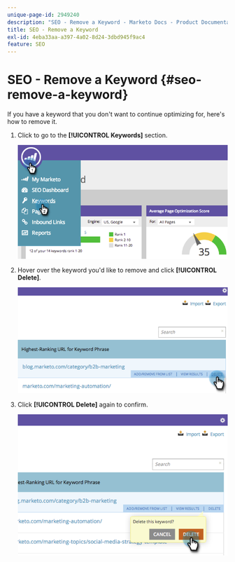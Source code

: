 ```yaml
---
unique-page-id: 2949240
description: "SEO - Remove a Keyword - Marketo Docs - Product Documentation"
title: SEO - Remove a Keyword
exl-id: 4eba33aa-a397-4a02-8d24-3dbd945f9ac4
feature: SEO
---
```

# SEO - Remove a Keyword {#seo-remove-a-keyword}

If you have a keyword that you don't want to continue optimizing for, here's how to remove it.

1. Click to go to the **[!UICONTROL Keywords]** section.

   ![](assets/image2014-9-18-13-3a35-3a52.png)

1. Hover over the keyword you'd like to remove and click **[!UICONTROL Delete]**.

   ![](assets/image2014-9-18-13-3a36-3a6.png)

1. Click **[!UICONTROL Delete]** again to confirm.

   ![](assets/image2014-9-18-13-3a36-3a11.png)
